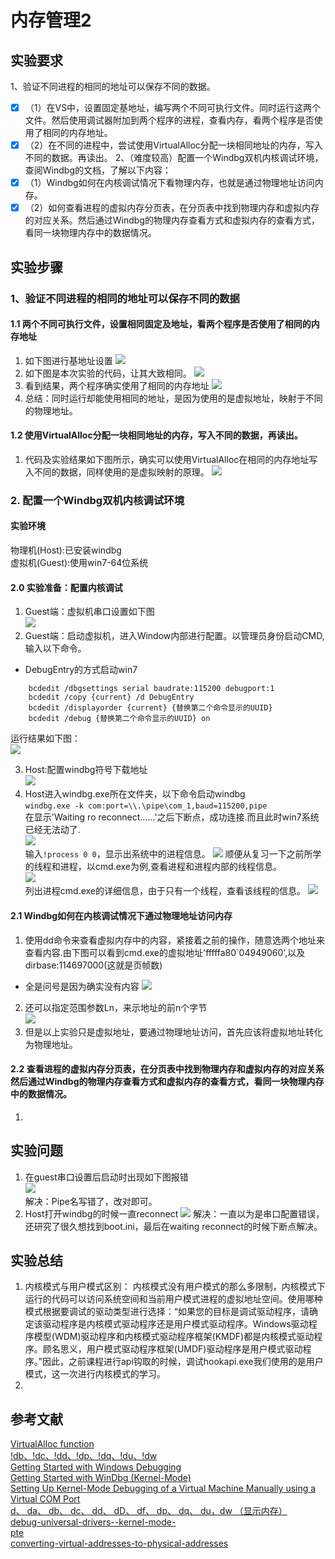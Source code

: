 # 内存管理2
## 实验要求
1、验证不同进程的相同的地址可以保存不同的数据。
- [x] （1）在VS中，设置固定基地址，编写两个不同可执行文件。同时运行这两个文件。然后使用调试器附加到两个程序的进程，查看内存，看两个程序是否使用了相同的内存地址。
- [x] （2）在不同的进程中，尝试使用VirtualAlloc分配一块相同地址的内存，写入不同的数据。再读出。
2、（难度较高）配置一个Windbg双机内核调试环境，查阅Windbg的文档，了解以下内容：
- [x] （1）Windbg如何在内核调试情况下看物理内存，也就是通过物理地址访问内存。
- [x] （2）如何查看进程的虚拟内存分页表，在分页表中找到物理内存和虚拟内存的对应关系。然后通过Windbg的物理内存查看方式和虚拟内存的查看方式，看同一块物理内存中的数据情况。
## 实验步骤
### 1、验证不同进程的相同的地址可以保存不同的数据
#### 1.1 两个不同可执行文件，设置相同固定及地址，看两个程序是否使用了相同的内存地址
1. 如下图进行基地址设置
![](images/set-address.png)
2. 如下图是本次实验的代码，让其大致相同。
![](images/samecode.png)
3. 看到结果，两个程序确实使用了相同的内存地址
![](images/samestart.png)
4. 总结：同时运行却能使用相同的地址，是因为使用的是虚拟地址，映射于不同的物理地址。
#### 1.2 使用VirtualAlloc分配一块相同地址的内存，写入不同的数据，再读出。
1. 代码及实验结果如下图所示，确实可以使用VirtualAlloc在相同的内存地址写入不同的数据，同样使用的是虚拟映射的原理。
![](images/save-sameaddr.png)
### 2. 配置一个Windbg双机内核调试环境
#### 实验环境
物理机(Host):已安装windbg  
虚拟机(Guest):使用win7-64位系统
#### 2.0 实验准备：配置内核调试
1. Guest端：虚拟机串口设置如下图  
![](images/serialports.png)
2. Guest端：启动虚拟机，进入Window内部进行配置。以管理员身份启动CMD,输入以下命令。
* DebugEntry的方式启动win7
```
    bcdedit /dbgsettings serial baudrate:115200 debugport:1
    bcdedit /copy {current} /d DebugEntry
    bcdedit /displayorder {current} {替换第二个命令显示的UUID}
    bcdedit /debug {替换第二个命令显示的UUID} on
```
运行结果如下图：  
![](images/cmd.png)

3. Host:配置windbg符号下载地址  
![](images/symbols-path.png)
4. Host进入windbg.exe所在文件夹，以下命令启动windbg  
```windbg.exe -k com:port=\\.\pipe\com_1,baud=115200,pipe```  
在显示'Waiting ro reconnect......'之后下断点，成功连接.而且此时win7系统已经无法动了.    
![](images/windbg-ok.png)   
输入```!process 0 0```，显示出系统中的进程信息。
![](images/process-info.png)
顺便从复习一下之前所学的线程和进程，以cmd.exe为例,查看进程和进程内部的线程信息。  
![](images/cmd.jpg)  
列出进程cmd.exe的详细信息，由于只有一个线程，查看该线程的信息。
![](images/view-process.png)
#### 2.1 Windbg如何在内核调试情况下通过物理地址访问内存
1. 使用dd命令来查看虚拟内存中的内容，紧接着之前的操作，随意选两个地址来查看内容.由下图可以看到cmd.exe的虚拟地址'fffffa80`04949060',以及dirbase:114697000(这就是页帧数)
* 全是问号是因为确实没有内容
![](images/seecontent.png)
2. 还可以指定范围参数Ln，来示地址的前n个字节  
![](images/contentn.png)
3. 但是以上实验只是虚拟地址，要通过物理地址访问，首先应该将虚拟地址转化为物理地址。
#### 2.2 查看进程的虚拟内存分页表，在分页表中找到物理内存和虚拟内存的对应关系然后通过Windbg的物理内存查看方式和虚拟内存的查看方式，看同一块物理内存中的数据情况。
1. 
## 实验问题
1. 在guest串口设置后启动时出现如下图报错  
![](images/wrong1.png)  
解决：Pipe名写错了，改对即可。
2. Host打开windbg的时候一直reconnect
![](images/wrong2.png)
解决：一直以为是串口配置错误，还研究了很久想找到boot.ini，最后在waiting reconnect的时候下断点解决。
## 实验总结
1. 内核模式与用户模式区别：
内核模式没有用户模式的那么多限制，内核模式下运行的代码可以访问系统空间和当前用户模式进程的虚拟地址空间。使用哪种模式根据要调试的驱动类型进行选择：“如果您的目标是调试驱动程序，请确定该驱动程序是内核模式驱动程序还是用户模式驱动程序。Windows驱动程序模型(WDM)驱动程序和内核模式驱动程序框架(KMDF)都是内核模式驱动程序。顾名思义，用户模式驱动程序框架(UMDF)驱动程序是用户模式驱动程序。”因此，之前课程进行api钩取的时候，调试hookapi.exe我们使用的是用户模式，这一次进行内核模式的学习。  
2. 
## 参考文献
[VirtualAlloc function](https://docs.microsoft.com/en-us/windows/win32/api/memoryapi/nf-memoryapi-virtualalloc)   
[!db、!dc、!dd、!dp、!dq、!du、!dw](https://docs.microsoft.com/zh-cn/windows-hardware/drivers/debugger/-db---dc---dd---dp---dq---du---dw)  
[Getting Started with Windows Debugging](https://docs.microsoft.com/en-us/windows-hardware/drivers/debugger/getting-started-with-windows-debugging#4-determine-how-to-connect-the-target-and-host)  
[Getting Started with WinDbg (Kernel-Mode)](https://docs.microsoft.com/en-us/windows-hardware/drivers/debugger/getting-started-with-windbg--kernel-mode-)  
[Setting Up Kernel-Mode Debugging of a Virtual Machine Manually using a Virtual COM Port](https://docs.microsoft.com/en-us/windows-hardware/drivers/debugger/attaching-to-a-virtual-machine--kernel-mode-)  
[d、 da、 db、 dc、 dd、 dD、 df、 dp、 dq、 du，dw （显示内存）](https://docs.microsoft.com/zh-cn/windows-hardware/drivers/debugger/d--da--db--dc--dd--dd--df--dp--dq--du--dw--dw--dyb--dyd--display-memor)  
[debug-universal-drivers--kernel-mode-](https://docs.microsoft.com/en-us/windows-hardware/drivers/debugger/debug-universal-drivers--kernel-mode-)  
[pte](https://docs.microsoft.com/en-us/windows-hardware/drivers/debugger/-pte)  
[converting-virtual-addresses-to-physical-addresses](https://docs.microsoft.com/en-us/windows-hardware/drivers/debugger/converting-virtual-addresses-to-physical-addresses)
